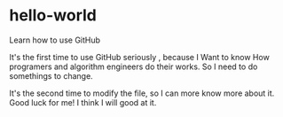 # hello-world
Learn how to use GitHub

It's the first time to use GitHub seriously , because I Want to know How programers and algorithm engineers do their works.
So I need to do somethings to change.

It's the second time to modify the file, so I can more know more about it.
Good luck for me!
I think I will good at it.
